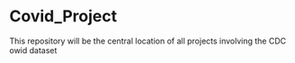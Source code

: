 # Covid_Project
This repository will be the central location of all projects involving the CDC owid dataset
